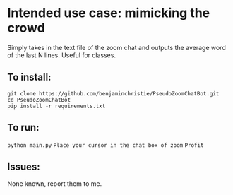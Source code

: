 # Intended use case: mimicking the crowd
Simply takes in the text file of the zoom chat and outputs the average word of the last N lines. Useful for classes.

## To install:
`git clone https://github.com/benjaminchristie/PseudoZoomChatBot.git`  
`cd PseudoZoomChatBot`  
`pip install -r requirements.txt`  

## To run:
`python main.py`
`Place your cursor in the chat box of zoom`
`Profit`

## Issues:
None known, report them to me.



